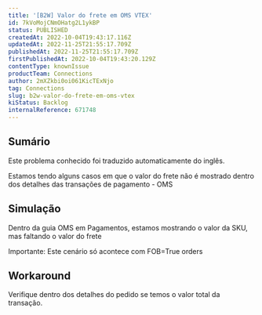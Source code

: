 ```yaml
---
title: '[B2W] Valor do frete em OMS VTEX'
id: 7kVoMojCNmOHatg2L1ykBP
status: PUBLISHED
createdAt: 2022-10-04T19:43:17.116Z
updatedAt: 2022-11-25T21:55:17.709Z
publishedAt: 2022-11-25T21:55:17.709Z
firstPublishedAt: 2022-10-04T19:43:20.129Z
contentType: knownIssue
productTeam: Connections
author: 2mXZkbi0oi061KicTExNjo
tag: Connections
slug: b2w-valor-do-frete-em-oms-vtex
kiStatus: Backlog
internalReference: 671748
---
```


## Sumário

<div class="alert alert-info">
  <p>Este problema conhecido foi traduzido automaticamente do inglês.</p>
</div>


Estamos tendo alguns casos em que o valor do frete não é mostrado dentro dos detalhes das transações de pagamento - OMS



## Simulação


Dentro da guia OMS em Pagamentos, estamos mostrando o valor da SKU, mas faltando o valor do frete

Importante: Este cenário só acontece com FOB=True orders



## Workaround


Verifique dentro dos detalhes do pedido se temos o valor total da transação.

